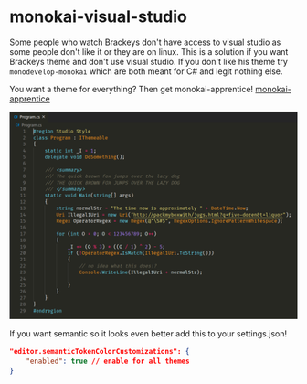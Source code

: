 # monokai-visual-studio

Some people who watch Brackeys don't have access to visual studio as some people don't like it or they are on linux. This is a solution if you want Brackeys theme and don't use visual studio. If you don't like his theme try `monodevelop-monokai` which are both meant for C# and legit nothing else.

You want a theme for everything? Then get monokai-apprentice! <a href="https://github.com/def-SpaceWar/monokai-apprentice">monokai-apprentice</a>

<img src="./screenshot.png">

If you want semantic so it looks even better add this to your settings.json!

```json
"editor.semanticTokenColorCustomizations": {
    "enabled": true // enable for all themes
}
```
